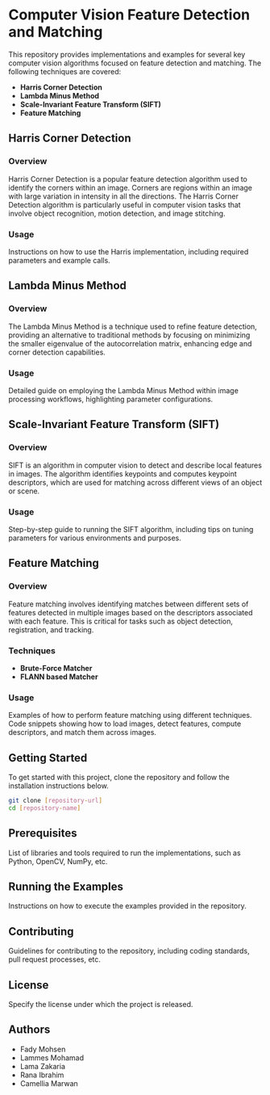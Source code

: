 # Computer Vision Feature Detection and Matching

This repository provides implementations and examples for several key computer vision algorithms focused on feature detection and matching. The following techniques are covered:

- **Harris Corner Detection**
- **Lambda Minus Method**
- **Scale-Invariant Feature Transform (SIFT)**
- **Feature Matching**

## Harris Corner Detection

### Overview
Harris Corner Detection is a popular feature detection algorithm used to identify the corners within an image. Corners are regions within an image with large variation in intensity in all the directions. The Harris Corner Detection algorithm is particularly useful in computer vision tasks that involve object recognition, motion detection, and image stitching.

### Usage
Instructions on how to use the Harris implementation, including required parameters and example calls.

## Lambda Minus Method

### Overview
The Lambda Minus Method is a technique used to refine feature detection, providing an alternative to traditional methods by focusing on minimizing the smaller eigenvalue of the autocorrelation matrix, enhancing edge and corner detection capabilities.

### Usage
Detailed guide on employing the Lambda Minus Method within image processing workflows, highlighting parameter configurations.

## Scale-Invariant Feature Transform (SIFT)

### Overview
SIFT is an algorithm in computer vision to detect and describe local features in images. The algorithm identifies keypoints and computes keypoint descriptors, which are used for matching across different views of an object or scene.

### Usage
Step-by-step guide to running the SIFT algorithm, including tips on tuning parameters for various environments and purposes.

## Feature Matching

### Overview
Feature matching involves identifying matches between different sets of features detected in multiple images based on the descriptors associated with each feature. This is critical for tasks such as object detection, registration, and tracking.

### Techniques
- **Brute-Force Matcher**
- **FLANN based Matcher**

### Usage
Examples of how to perform feature matching using different techniques. Code snippets showing how to load images, detect features, compute descriptors, and match them across images.

## Getting Started

To get started with this project, clone the repository and follow the installation instructions below.

```bash
git clone [repository-url]
cd [repository-name]
```

## Prerequisites

List of libraries and tools required to run the implementations, such as Python, OpenCV, NumPy, etc.

## Running the Examples

Instructions on how to execute the examples provided in the repository.

## Contributing

Guidelines for contributing to the repository, including coding standards, pull request processes, etc.

## License

Specify the license under which the project is released.

## Authors
- Fady Mohsen
- Lammes Mohamad
- Lama Zakaria
- Rana Ibrahim
- Camellia Marwan
